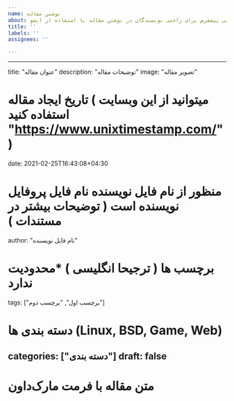 ```yaml
---
name: نوشتن مقاله
about: قالبی پیشفرض برای راحتی نویسندگان در نوشتن مقاله با استفاده از ایشو
title: ''
labels: ''
assignees: ''

---
```


---
title: "عنوان مقاله"
description: "توضیحات مقاله"
image: "تصویر مقاله"
# تاریخ ایجاد مقاله ( میتوانید از این وبسایت استفاده کنید "https://www.unixtimestamp.com/" )
date: 2021-02-25T16:43:08+04:30
# منظور از نام فایل نویسنده نام فایل پروفایل نویسنده است ( توضیحات بیشتر در مستندات )
author: "نام فایل نویسنده"
# برچسب ها ( ترجیحا انگلیسی ) *محدودیت ندارد
tags: ["برچسب اول", "برچسب دوم"]
# دسته بندی ها (Linux, BSD, Game, Web)
categories: ["دسته بندی"]
draft: false
---

# متن مقاله با فرمت مارک‌داون

